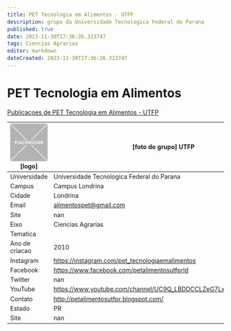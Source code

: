 ```yaml
---
title: PET Tecnologia em Alimentos - UTFP
description: grupo da Universidade Tecnologica Federal do Parana
published: true
date: 2023-11-30T17:36:26.323747
tags: Ciencias Agrarias
editor: markdown
dateCreated: 2023-11-30T17:36:26.323747
---
```


# PET Tecnologia em Alimentos

[Publicacoes de PET Tecnologia em Alimentos - UTFP](/atividade/97PETTecnologiaemAlimentosUTFP/feed.md)

| ![placeholder.png](/placeholder.png) [logo] | [foto do grupo] UTFP         |
| ------------------------------------------- | ------------------------------------------------- |
| Universidade                                | Universidade Tecnologica Federal do Parana      |
| Campus                                      | Campus Londrina            |
| Cidade                                      | Londrina             |
| Email                                       | alimentospet@gmail.com             |
| Site                                        | nan              |
| Eixo                                        | Ciencias Agrarias              |
| Tematica                                    |           |
| Ano de criacao                              | 2010        |
| Instagram                                   | https://instagram.com/pet_tecnologiaemalimentos         |
| Facebook                                    | https://www.facebook.com/petalimentosutfprld          |
| Twitter                                     | nan           |
| YouTube                                     | https://www.youtube.com/channel/UC9Q_LBDDCCLZeG7Lx92qakQ/featured           |
| Contato                                     | http://petalimentosutfpr.blogspot.com/         |
| Estado                                      |  PR            |
| Site                                        | nan |
